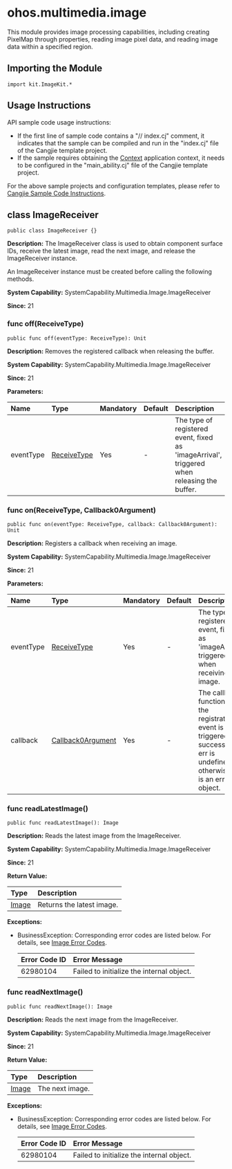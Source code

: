 # ohos.multimedia.image

This module provides image processing capabilities, including creating PixelMap through properties, reading image pixel data, and reading image data within a specified region.

## Importing the Module

```cangjie
import kit.ImageKit.*
```

## Usage Instructions

API sample code usage instructions:

- If the first line of sample code contains a "// index.cj" comment, it indicates that the sample can be compiled and run in the "index.cj" file of the Cangjie template project.
- If the sample requires obtaining the [Context](../AbilityKit/cj-apis-app-ability-ui_ability.md#class-context) application context, it needs to be configured in the "main_ability.cj" file of the Cangjie template project.

For the above sample projects and configuration templates, please refer to [Cangjie Sample Code Instructions](../../cj-development-intro.md#Cangjie-Sample-Code-Instructions).

## class ImageReceiver

```cangjie
public class ImageReceiver {}
```

**Description:** The ImageReceiver class is used to obtain component surface IDs, receive the latest image, read the next image, and release the ImageReceiver instance.

An ImageReceiver instance must be created before calling the following methods.

**System Capability:** SystemCapability.Multimedia.Image.ImageReceiver

**Since:** 21

### func off(ReceiveType)

```cangjie
public func off(eventType: ReceiveType): Unit
```

**Description:** Removes the registered callback when releasing the buffer.

**System Capability:** SystemCapability.Multimedia.Image.ImageReceiver

**Since:** 21

**Parameters:**

| Name      | Type                                                         | Mandatory | Default | Description                                                                 |
| :-------- | :----------------------------------------------------------- | :-------- | :------ | :-------------------------------------------------------------------------- |
| eventType | [ReceiveType](../ImageKit/cj-apis-image.md#enum-receivetype) | Yes       | -       | The type of registered event, fixed as 'imageArrival', triggered when releasing the buffer. |

### func on(ReceiveType, Callback0Argument)

```cangjie
public func on(eventType: ReceiveType, callback: Callback0Argument): Unit
```

**Description:** Registers a callback when receiving an image.

**System Capability:** SystemCapability.Multimedia.Image.ImageReceiver

**Since:** 21

**Parameters:**

| Name      | Type                                                                 | Mandatory | Default | Description                                                                 |
| :-------- | :------------------------------------------------------------------- | :-------- | :------ | :-------------------------------------------------------------------------- |
| eventType | [ReceiveType](../ImageKit/cj-apis-image.md#enum-receivetype)         | Yes       | -       | The type of registered event, fixed as 'imageArrival', triggered when receiving an image. |
| callback  | [Callback0Argument](../../arkinterop/cj-api-callback_invoke.md#class-callback0argument) | Yes       | -       | The callback function. If the registration event is triggered successfully, err is undefined; otherwise, it is an error object. |

### func readLatestImage()

```cangjie
public func readLatestImage(): Image
```

**Description:** Reads the latest image from the ImageReceiver.

**System Capability:** SystemCapability.Multimedia.Image.ImageReceiver

**Since:** 21

**Return Value:**

| Type                              | Description          |
| :-------------------------------- | :------------------- |
| [Image](../ImageKit/cj-apis-image.md#class-image) | Returns the latest image. |

**Exceptions:**

- BusinessException: Corresponding error codes are listed below. For details, see [Image Error Codes](../../errorcodes/cj-errorcode-image.md).

  | Error Code ID | Error Message                          |
  | :----------- | :------------------------------------- |
  | 62980104     | Failed to initialize the internal object. |

### func readNextImage()

```cangjie
public func readNextImage(): Image
```

**Description:** Reads the next image from the ImageReceiver.

**System Capability:** SystemCapability.Multimedia.Image.ImageReceiver

**Since:** 21

**Return Value:**

| Type                              | Description          |
| :-------------------------------- | :------------------- |
| [Image](../ImageKit/cj-apis-image.md#class-image) | The next image. |

**Exceptions:**

- BusinessException: Corresponding error codes are listed below. For details, see [Image Error Codes](../../errorcodes/cj-errorcode-image.md).

  | Error Code ID | Error Message                          |
  | :----------- | :------------------------------------- |
  | 62980104     | Failed to initialize the internal object. |